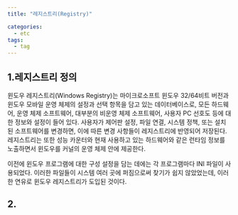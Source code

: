 ```yaml
---
title: "레지스트리(Registry)"

categories:
  - etc
tags:
  - tag
---
```


## 1.레지스트리 정의
윈도우 레지스트리(Windows Registry)는 마이크로소프트 윈도우 32/64비트 버전과 윈도우 모바일 운영 체제의 설정과 선택 항목을 담고 있는 데이터베이스로, 모든 하드웨어, 운영 체제 소프트웨어, 대부분의 비운영 체제 소프트웨어, 사용자 PC 선호도 등에 대한 정보와 설정이 들어 있다. 사용자가 제어판 설정, 파일 연결, 시스템 정책, 또는 설치된 소프트웨어를 변경하면, 이에 따른 변경 사항들이 레지스트리에 반영되어 저장된다. 레지스트리는 또한 성능 카운터와 현재 사용하고 있는 하드웨어와 같은 런타임 정보를 노출하면서 윈도우를 커널의 운영 체제 안에 제공한다.

이전에 윈도우 프로그램에 대한 구성 설정을 담는 데에는 각 프로그램마다 INI 파일이 사용되었다. 이러한 파일들이 시스템 여러 곳에 퍼짐으로써 찾기가 쉽지 않았었는데, 이러한 연유로 윈도우 레지스트리가 도입된 것이다.

## 2.
